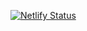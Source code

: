 [![Netlify Status](https://api.netlify.com/api/v1/badges/0b7dacce-4eec-475e-a5d4-8d192321e624/deploy-status)](https://app.netlify.com/sites/zarnimoehtet/deploys)

